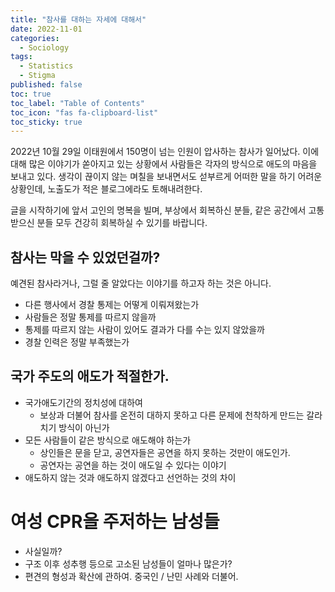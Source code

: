 ```yaml
---
title: "참사를 대하는 자세에 대해서"
date: 2022-11-01
categories:
  - Sociology
tags:
  - Statistics
  - Stigma
published: false
toc: true
toc_label: "Table of Contents"
toc_icon: "fas fa-clipboard-list"
toc_sticky: true
---
```


2022년 10월 29일 이태원에서 150명이 넘는 인원이 압사하는 참사가 일어났다. 
이에 대해 많은 이야기가 쏟아지고 있는 상황에서 사람들은 각자의 방식으로 애도의 마음을 보내고 있다.
생각이 끊이지 않는 며칠을 보내면서도 섣부르게 어떠한 말을 하기 어려운 상황인데, 노출도가 적은 블로그에라도 토해내려한다.

글을 시작하기에 앞서 고인의 명복을 빌며, 부상에서 회복하신 분들, 같은 공간에서 고통받으신 분들 모두 건강히 회복하실 수 있기를 바랍니다.

## 참사는 막을 수 있었던걸까?
예견된 참사라거나, 그럴 줄 알았다는 이야기를 하고자 하는 것은 아니다. 
- 다른 행사에서 경찰 통제는 어떻게 이뤄져왔는가
- 사람들은 정말 통제를 따르지 않을까
- 통제를 따르지 않는 사람이 있어도 결과가 다를 수는 있지 않았을까
- 경찰 인력은 정말 부족했는가

## 국가 주도의 애도가 적절한가.
- 국가애도기간의 정치성에 대하여 
  - 보상과 더불어 참사를 온전히 대하지 못하고 다른 문제에 천착하게 만드는 갈라치기 방식이 아닌가
- 모든 사람들이 같은 방식으로 애도해야 하는가
  - 상인들은 문을 닫고, 공연자들은 공연을 하지 못하는 것만이 애도인가. 
  - 공연자는 공연을 하는 것이 애도일 수 있다는 이야기 
- 애도하지 않는 것과 애도하지 않겠다고 선언하는 것의 차이 

# 여성 CPR을 주저하는 남성들
- 사실일까?
- 구조 이후 성추행 등으로 고소된 남성들이 얼마나 많은가?
- 편견의 형성과 확산에 관하여. 중국인 / 난민 사례와 더불어. 